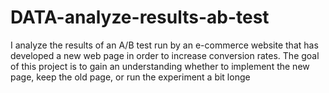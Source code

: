 # DATA-analyze-results-ab-test
I analyze the results of an A/B test run by an e-commerce website that has developed a new web page in order to increase conversion rates.  The goal of this project is to gain an understanding whether to implement the new page, keep the old page, or run the experiment a bit longe
